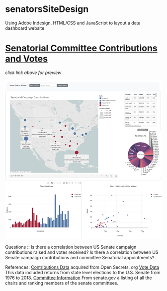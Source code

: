 # senatorsSiteDesign
Using Adobe Indesign, HTML/CSS and JavaScript to layout a data dashboard website

# [Senatorial Committee Contributions and Votes]( https://ph1-618o.github.io/senatorsSiteDesign/templates/index.html)
*click link above for preview*


![Layout](https://raw.githubusercontent.com/ph1-618O/senatorsSiteDesign/main/main_page.png)

Questions ::
Is there a correlation between US Senate campaign contributions raised and votes received?
Is there a correlation between US Senate campaign contributions and committee Senatorial appointments?

References:
[Contributions Data](https://www.opensecrets.org) acquired from Open Secrets. org
[Vote Data](https://dataverse.harvard.edu/dataset.xhtml?persistentId=doi:10.7910/DVN/PEJ5QU)
  This data included returns from state level elections to the U.S. Senate from 1976 to 2018.
[Committee Information](https://www.senate.gov/committees/)
  From senate.gov a listing of all the chairs and ranking members of the senate committees.
